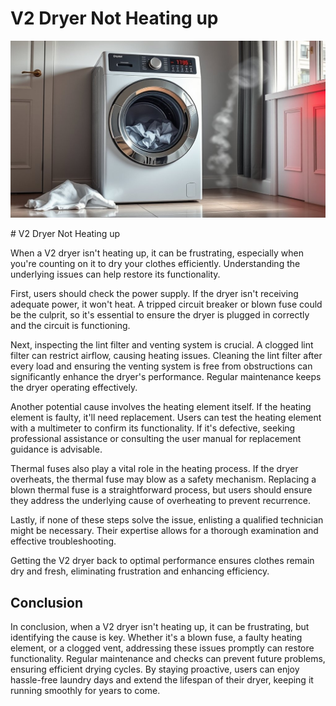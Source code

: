<h1> V2 Dryer Not Heating up
 </h1><p><img src="/images/v2_dryer_malfunctioning_heat.jpg"></p># V2 Dryer Not Heating up

When a V2 dryer isn't heating up, it can be frustrating, especially when you're counting on it to dry your clothes efficiently. Understanding the underlying issues can help restore its functionality.

First, users should check the power supply. If the dryer isn't receiving adequate power, it won't heat. A tripped circuit breaker or blown fuse could be the culprit, so it's essential to ensure the dryer is plugged in correctly and the circuit is functioning.

Next, inspecting the lint filter and venting system is crucial. A clogged lint filter can restrict airflow, causing heating issues. Cleaning the lint filter after every load and ensuring the venting system is free from obstructions can significantly enhance the dryer's performance. Regular maintenance keeps the dryer operating effectively.

Another potential cause involves the heating element itself. If the heating element is faulty, it'll need replacement. Users can test the heating element with a multimeter to confirm its functionality. If it's defective, seeking professional assistance or consulting the user manual for replacement guidance is advisable.

Thermal fuses also play a vital role in the heating process. If the dryer overheats, the thermal fuse may blow as a safety mechanism. Replacing a blown thermal fuse is a straightforward process, but users should ensure they address the underlying cause of overheating to prevent recurrence.

Lastly, if none of these steps solve the issue, enlisting a qualified technician might be necessary. Their expertise allows for a thorough examination and effective troubleshooting.

Getting the V2 dryer back to optimal performance ensures clothes remain dry and fresh, eliminating frustration and enhancing efficiency.

## Conclusion

In conclusion, when a V2 dryer isn't heating up, it can be frustrating, but identifying the cause is key. Whether it's a blown fuse, a faulty heating element, or a clogged vent, addressing these issues promptly can restore functionality. Regular maintenance and checks can prevent future problems, ensuring efficient drying cycles. By staying proactive, users can enjoy hassle-free laundry days and extend the lifespan of their dryer, keeping it running smoothly for years to come.
